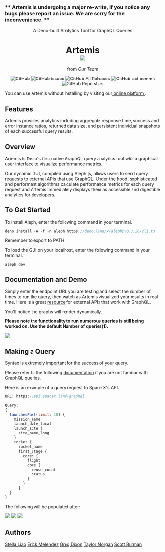 <h3> ** Artemis is undergoing a major re-write, if you notice any bugs please report an issue. We are sorry for the inconvenience. ** </h3>

<div align="center">A Deno-built Analytics Tool for GraphQL Queries</div>

<div align="center">

<h1 align="center">
	<a>Artemis</a>
	    <div><img src="./public/artemis-logo.svg" /></div>
</h1>

<p align="center">from <em align="center">Our Team</em></p>

</div>

<p align="center">
  <img alt="GitHub" src="https://img.shields.io/github/license/oslabs-beta/projectArtemis?color=blue">
  <img alt="GitHub issues" src="https://img.shields.io/github/issues-raw/oslabs-beta/projectArtemis?color=green">
  <img alt="GitHub All Releases" src="https://img.shields.io/github/downloads/oslabs-beta/projectArtemis/total?color=yellow">
  <img alt="GitHub last commit" src="https://img.shields.io/github/last-commit/oslabs-beta/projectArtemis?color=orange">
  <img alt="GitHub Repo stars" src="https://img.shields.io/github/stars/oslabs-beta/projectArtemis?style=social">
</p>

You can use Artemis without installing by visiting our<a href src="https://project-artemis-v1.vercel.app"> online platform </a>.


## Features

Artemis provides analytics including aggregate response time, success and error instance ratios, returned data size, and persistent individual snapshots of each successful query results.

## Overview

Artemis is Deno's first native GraphQL query analytics tool with a graphical user interface to visualize performance metrics.

Our dynamic GUI, compiled using Aleph.js, allows users to send query requests to external APIs that use GraphQL. Under the hood, sophisticated and performant algorithms calculate performance metrics for each query request and Artemis immediately displays them as accessible and digestible analytics for developers.

## To Get Started

To install Aleph, enter the following command in your terminal.

```javascript
deno install -A -f -n aleph https://deno.land/x/aleph@v0.2.26/cli.ts
```

Remember to export to PATH.

To load the GUI on your localhost, enter the following command in your terminal.
```javascript
aleph dev
```

## Documentation and Demo

Simply enter the endpoint URL you are testing and select the number of times to run the query, then watch as Artemis visualized your results in real time. Here is a great <a href src="https://github.com/APIs-guru/graphql-apis"> resource</a> for external APIs that work with GraphQL.

You'll notice the graphs will render dynamically.

**Please note the functionality to run numerous queries is still being worked on. Use the default Number of queries(1).**

<div><img src="./public/query-example.gif" /></div>

## Making a Query

Syntax is extremely important for the success of your query.

Please refer to the following <a href src="https://graphql.org/">documentation</a> if you are not familiar with GraphQL queries.

Here is an example of a query request to Space X's API.

```javascript
URL: https://api.spacex.land/graphql

Query:
{
  launchesPast(limit: 10) {
    mission_name
    launch_date_local
    launch_site {
      site_name_long
    }
    rocket {
      rocket_name
      first_stage {
        cores {
          flight
          core {
            reuse_count
            status
          }
        }
      }
  }
}
```
The following will be populated after:

<div>
<img src="./public/responseTime-example.png" />
<img src="./public/dataSize-example.png" />
<img src="./public/queryInfo-example.png" />

</div>


## Authors

[Stella Liao](https://github.com/Stellaliao01)
[Erick Melendez](https://github.com/mlndz-la)
[Greg Dixon](https://github.com/greg-dixon)
[Taylor Morgan](https://github.com/TaylorMorgan7)
[Scott Burman](https://github.com/Scottburs)

